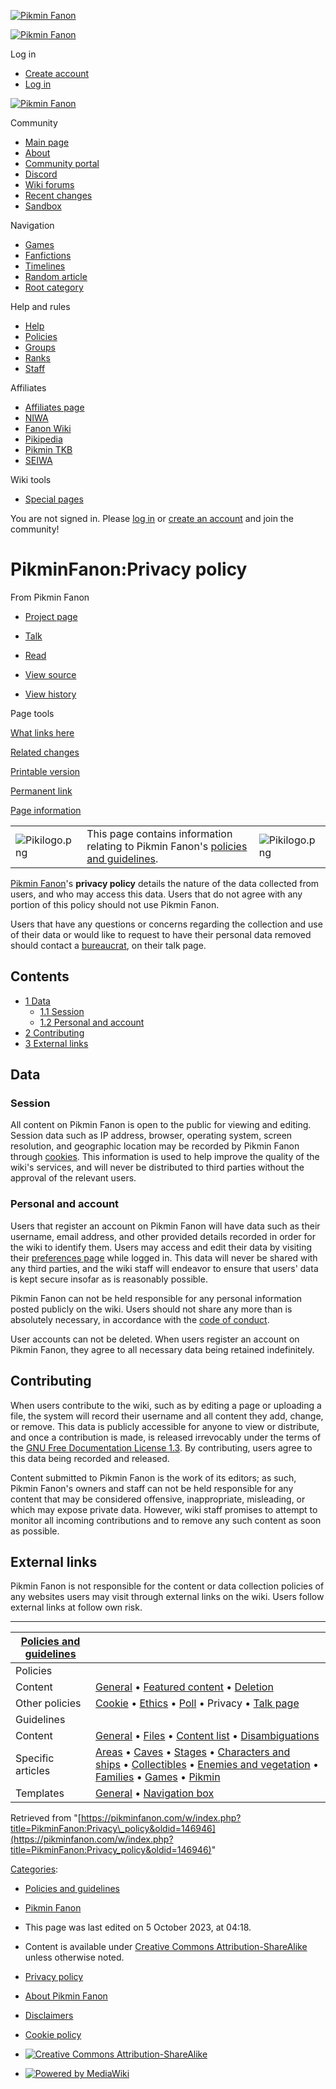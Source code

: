 [![Pikmin Fanon](https://cdn.pikminfanon.com/c/ce/SideWiki.png)](https://pikminfanon.com/wiki/Main_Page "Visit the main page")

[![Pikmin Fanon](https://cdn.pikminfanon.com/c/ce/SideWiki.png)](https://pikminfanon.com/wiki/Main_Page)

 Log in

* [Create account](https://pikminfanon.com/w/index.php?title=Special:CreateAccount&returnto=PikminFanon%3APrivacy+policy "You are encouraged to create an account and log in; however, it is not mandatory")
* [Log in](https://pikminfanon.com/w/index.php?title=Special:UserLogin&returnto=PikminFanon%3APrivacy+policy "You are encouraged to log in; however, it is not mandatory [o]")

 

[![Pikmin Fanon](https://cdn.pikminfanon.com/c/ce/SideWiki.png)](https://pikminfanon.com/wiki/Main_Page "Visit the main page")

Community

* [Main page](https://pikminfanon.com/wiki/Main_Page)
* [About](https://pikminfanon.com/wiki/PikminFanon:About)
* [Community portal](https://pikminfanon.com/wiki/PikminFanon:Community_portal)
* [Discord](https://fanonwiki.org/wiki/Fanon_Wiki:Discord)
* [Wiki forums](https://pikminfanon.com/wiki/Forum:Index)
* [Recent changes](https://pikminfanon.com/wiki/Special:RecentChanges "A list of recent changes in the wiki [r]")
* [Sandbox](https://pikminfanon.com/wiki/PikminFanon:Sandbox)

Navigation

* [Games](https://pikminfanon.com/wiki/Category:Games)
* [Fanfictions](https://pikminfanon.com/wiki/Category:Fanfictions)
* [Timelines](https://pikminfanon.com/wiki/PikminFanon:Timeline)
* [Random article](https://pikminfanon.com/wiki/Special:Random "Load a random page [x]")
* [Root category](https://pikminfanon.com/wiki/Category:Categories)

Help and rules

* [Help](https://pikminfanon.com/wiki/Help:Contents)
* [Policies](https://pikminfanon.com/wiki/PikminFanon:Policy)
* [Groups](https://pikminfanon.com/wiki/Help:Group_rights)
* [Ranks](https://pikminfanon.com/wiki/PikminFanon:Ranks)
* [Staff](https://pikminfanon.com/wiki/Forum:Official_list_of_staff)

Affiliates

* [Affiliates page](https://pikminfanon.com/wiki/PikminFanon:Affiliates)
* [NIWA](http://niwanetwork.org/)
* [Fanon Wiki](https://fanonwiki.org/wiki/Main_Page)
* [Pikipedia](https://www.pikminwiki.com/Main_Page)
* [Pikmin TKB](https://pikmintkb.com/wiki/Main_Page)
* [SEIWA](http://seiwanetwork.org/)

Wiki tools

* [Special pages](https://pikminfanon.com/wiki/Special:SpecialPages "A list of all special pages [q]")

You are not signed in. Please [log in](https://pikminfanon.com/wiki/Special:UserLogin "Special:UserLogin") or [create an account](https://pikminfanon.com/wiki/Special:CreateAccount "Special:CreateAccount") and join the community!

PikminFanon:Privacy policy
==========================

From Pikmin Fanon

*  [Project page](https://pikminfanon.com/wiki/PikminFanon:Privacy_policy "View the project page [a]")
*  [Talk](https://pikminfanon.com/w/index.php?title=PikminFanon_talk:Privacy_policy&action=edit&redlink=1 "Discussion about the content page (page does not exist) [t]")

*  [Read](https://pikminfanon.com/wiki/PikminFanon:Privacy_policy)
*  [View source](https://pikminfanon.com/w/index.php?title=PikminFanon:Privacy_policy&action=edit "This page is protected.
    You can view its source [e]")
*  [View history](https://pikminfanon.com/w/index.php?title=PikminFanon:Privacy_policy&action=history "Past revisions of this page [h]")

Page tools

 [What links here](https://pikminfanon.com/wiki/Special:WhatLinksHere/PikminFanon:Privacy_policy "A list of all wiki pages that link here [j]")

 [Related changes](https://pikminfanon.com/wiki/Special:RecentChangesLinked/PikminFanon:Privacy_policy "Recent changes in pages linked from this page [k]")

 [Printable version](javascript:print(); "Printable version of this page [p]")

 [Permanent link](https://pikminfanon.com/w/index.php?title=PikminFanon:Privacy_policy&oldid=146946 "Permanent link to this revision of this page")

 [Page information](https://pikminfanon.com/w/index.php?title=PikminFanon:Privacy_policy&action=info "More information about this page")

|     |     |     |
| --- | --- | --- |
| ![Pikilogo.png](https://cdn.pikminfanon.com/thumb/d/db/Pikilogo.png/50px-Pikilogo.png) | This page contains information relating to Pikmin Fanon's [policies and guidelines](https://pikminfanon.com/wiki/PikminFanon:Policies_and_guidelines "PikminFanon:Policies and guidelines"). | ![Pikilogo.png](https://cdn.pikminfanon.com/thumb/d/db/Pikilogo.png/50px-Pikilogo.png) |

[Pikmin Fanon](https://pikminfanon.com/wiki/PikminFanon:About "PikminFanon:About")'s **privacy policy** details the nature of the data collected from users, and who may access this data. Users that do not agree with any portion of this policy should not use Pikmin Fanon.

Users that have any questions or concerns regarding the collection and use of their data or would like to request to have their personal data removed should contact a [bureaucrat](https://pikminfanon.com/wiki/Special:ListUsers/bureaucrat "Special:ListUsers/bureaucrat"), on their talk page.

Contents
--------

* [1 Data](#Data)
    * [1.1 Session](#Session)
    * [1.2 Personal and account](#Personal_and_account)
* [2 Contributing](#Contributing)
* [3 External links](#External_links)

Data
----

### Session

All content on Pikmin Fanon is open to the public for viewing and editing. Session data such as IP address, browser, operating system, screen resolution, and geographic location may be recorded by Pikmin Fanon through [cookies](https://pikminfanon.com/wiki/PikminFanon:Cookie_policy "PikminFanon:Cookie policy"). This information is used to help improve the quality of the wiki's services, and will never be distributed to third parties without the approval of the relevant users.

### Personal and account

Users that register an account on Pikmin Fanon will have data such as their username, email address, and other provided details recorded in order for the wiki to identify them. Users may access and edit their data by visiting their [preferences page](https://pikminfanon.com/wiki/Special:Preferences "Special:Preferences") while logged in. This data will never be shared with any third parties, and the wiki staff will endeavor to ensure that users' data is kept secure insofar as is reasonably possible.

Pikmin Fanon can not be held responsible for any personal information posted publicly on the wiki. Users should not share any more than is absolutely necessary, in accordance with the [code of conduct](https://pikminfanon.com/wiki/PikminFanon:Code_of_conduct "PikminFanon:Code of conduct").

User accounts can not be deleted. When users register an account on Pikmin Fanon, they agree to all necessary data being retained indefinitely.

Contributing
------------

When users contribute to the wiki, such as by editing a page or uploading a file, the system will record their username and all content they add, change, or remove. This data is publicly accessible for anyone to view or distribute, and once a contribution is made, is released irrevocably under the terms of the [GNU Free Documentation License 1.3](https://www.gnu.org/licenses/fdl-1.3.en.html). By contributing, users agree to this data being recorded and released.

Content submitted to Pikmin Fanon is the work of its editors; as such, Pikmin Fanon's owners and staff can not be held responsible for any content that may be considered offensive, inappropriate, misleading, or which may expose private data. However, wiki staff promises to attempt to monitor all incoming contributions and to remove any such content as soon as possible.

External links
--------------

Pikmin Fanon is not responsible for the content or data collection policies of any websites users may visit through external links on the wiki. Users follow external links at follow own risk.

* * *

| [Policies and guidelines](https://pikminfanon.com/wiki/PikminFanon:Policies_and_guidelines "PikminFanon:Policies and guidelines") |     |
| --- | --- |
| Policies |     |
| Content | [General](https://pikminfanon.com/wiki/PikminFanon:General_content_policy "PikminFanon:General content policy") • [Featured content](https://pikminfanon.com/wiki/PikminFanon:Featured_content "PikminFanon:Featured content") • [Deletion](https://pikminfanon.com/wiki/PikminFanon:Deletion_policy "PikminFanon:Deletion policy") |
| Other policies | [Cookie](https://pikminfanon.com/wiki/PikminFanon:Cookie_policy "PikminFanon:Cookie policy") • [Ethics](https://pikminfanon.com/wiki/PikminFanon:Code_of_conduct "PikminFanon:Code of conduct") • [Poll](https://pikminfanon.com/wiki/PikminFanon:Poll_policy "PikminFanon:Poll policy") • Privacy • [Talk page](https://pikminfanon.com/wiki/PikminFanon:Talk_page_policy "PikminFanon:Talk page policy") |
| Guidelines |     |
| Content | [General](https://pikminfanon.com/wiki/PikminFanon:General_content_guidelines "PikminFanon:General content guidelines") • [Files](https://pikminfanon.com/wiki/PikminFanon:File_guidelines "PikminFanon:File guidelines") • [Content list](https://pikminfanon.com/wiki/PikminFanon:Content_list_guidelines "PikminFanon:Content list guidelines") • [Disambiguations](https://pikminfanon.com/wiki/PikminFanon:Disambiguation_page_guidelines "PikminFanon:Disambiguation page guidelines") |
| Specific articles | [Areas](https://pikminfanon.com/wiki/PikminFanon:Area_article_guidelines "PikminFanon:Area article guidelines") • [Caves](https://pikminfanon.com/wiki/PikminFanon:Cave_article_guidelines "PikminFanon:Cave article guidelines") • [Stages](https://pikminfanon.com/wiki/PikminFanon:Stage_article_guidelines "PikminFanon:Stage article guidelines") • [Characters and ships](https://pikminfanon.com/wiki/PikminFanon:Character_and_ship_article_guidelines "PikminFanon:Character and ship article guidelines") • [Collectibles](https://pikminfanon.com/wiki/PikminFanon:Collectible_article_guidelines "PikminFanon:Collectible article guidelines") • [Enemies and vegetation](https://pikminfanon.com/wiki/PikminFanon:Enemy_and_plant_article_guidelines "PikminFanon:Enemy and plant article guidelines") • [Families](https://pikminfanon.com/wiki/PikminFanon:Family_article_guidelines "PikminFanon:Family article guidelines") • [Games](https://pikminfanon.com/wiki/PikminFanon:Game_article_guidelines "PikminFanon:Game article guidelines") • [Pikmin](https://pikminfanon.com/wiki/PikminFanon:Pikmin_article_guidelines "PikminFanon:Pikmin article guidelines") |
| Templates | [General](https://pikminfanon.com/wiki/PikminFanon:Template_guidelines "PikminFanon:Template guidelines") • [Navigation box](https://pikminfanon.com/wiki/PikminFanon:Navigation_box_guidelines "PikminFanon:Navigation box guidelines") |

Retrieved from "[https://pikminfanon.com/w/index.php?title=PikminFanon:Privacy\_policy&oldid=146946](https://pikminfanon.com/w/index.php?title=PikminFanon:Privacy_policy&oldid=146946)"

[Categories](https://pikminfanon.com/wiki/Special:Categories "Special:Categories"):

* [Policies and guidelines](https://pikminfanon.com/wiki/Category:Policies_and_guidelines "Category:Policies and guidelines")
* [Pikmin Fanon](https://pikminfanon.com/wiki/Category:Pikmin_Fanon "Category:Pikmin Fanon")

* This page was last edited on 5 October 2023, at 04:18.
* Content is available under [Creative Commons Attribution-ShareAlike](https://creativecommons.org/licenses/by-sa/4.0/) unless otherwise noted.

* [Privacy policy](https://pikminfanon.com/wiki/PikminFanon:Privacy_policy)
* [About Pikmin Fanon](https://pikminfanon.com/wiki/PikminFanon:About)
* [Disclaimers](https://pikminfanon.com/wiki/PikminFanon:General_disclaimer)
* [Cookie policy](https://pikminfanon.com/wiki/PikminFanon:Cookie_policy)

* [![Creative Commons Attribution-ShareAlike](/w/resources/assets/licenses/cc-by-sa.png)](https://creativecommons.org/licenses/by-sa/4.0/)
* [![Powered by MediaWiki](/w/resources/assets/poweredby_mediawiki_88x31.png)](https://www.mediawiki.org/)